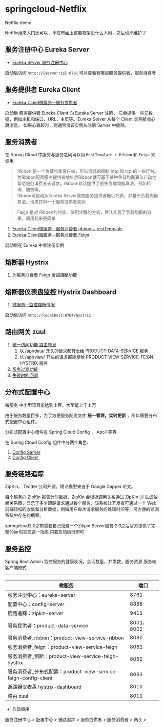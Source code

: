 # springcloud-Netflix
 Netflix-demo

Netflix用来入门还可以，不过市面上这套框架没什么人用，之后也不维护了


## 服务注册中心 Eureka Server
- [Eureka Server 服务注册中心](./eureka-server)

启动后访问 `http://{server:ip}:8761` 可以查看有哪些服务提供者，服务消费者

## 服务提供者 Eureka Client
- [Eureka Client微服务--服务提供者](./product-data-service)
  
启动后 服务提供者 Eureka Client 向 Eureka Server 注册，
它会提供一些元数据，例如主机和端口，URL，主页等。Eureka Server 从每个 Client 实例接收心跳消息。 如果心跳超时，则通常将该实例从注册 Server 中删除。


## 服务消费者
在 Spring Cloud 中服务与服务之间可以用 `RestTemplate + Ribbon` 和 `Feign` 来调用

>Ribbon 是一个负载均衡客户端，可以很好的控制 http 和 tcp 的一些行为。\
为Ribbon配置服务提供者地址后Ribbon就可基于某种负载均衡算法自动地帮助服务消费者去请求。Ribbon默认提供了很多负载均衡算法，例如轮询、随机等。\
Ribbon可自动从Eureka Server获取服务提供者地址列表，并基于负载均衡算法，请求其中一个服务提供者实例

>Feign 是对 Ribbon的封装，使用注解的方式，默认实现了负载均衡的效果，调用起来更简单

1. [Eureka Client微服务--服务消费者 ribbon + restTemplate](./product-view-service-ribbon)
2. [Eureka Client微服务--服务消费者 Feign](./product-view-service-feign)

启动后在 Eureka 中会注册实例
 
## 熔断器 Hystrix

 1. [为服务消费者 Feign 增加熔断功能](./product-view-service-feign-hystrix)

## 熔断器仪表盘监控 Hystrix Dashboard

 1. [微服务--监控熔断情况](./hystrix-dashboard)

启动后访问 `http://localhost:8764/hystrix`


## 路由网关 zuul

1. [统一访问功能 路由转发](./zuul/src/main/resources/application.yml)
    1. 以 /api/data/ 开头的请求都转发给 PRODUCT-DATA-SERVICE 服务
    2. 以 /api/view/ 开头的请求都转发给 PRODUCT-VIEW-SERVICE-FEIGN-HYSTRIX 服务
2. [服务过滤功能](./zuul/src/main/java/com/example/zuul/filter/LoginFilter.java)
3. [失败时的回调](./zuul/src/main/java/com/example/zuul/fallbackprovider/WebAdminFeignFallbackProvider.java)


## 分布式配置中心

微服务 中小型项目能达到上百，大型能上千上万

由于服务数量巨多，为了方便服务配置文件 **统一管理，实时更新** ，所以需要分布式配置中心组件。

分布式配置中心组件有 Spring Cloud Config ， Apoll 等等

在 Spring Cloud Config 组件中分两个角色:
 1. [Config Server](./config-server)
 2. [Config Client](./product-view-service-feign-config-client)

## 服务链路追踪
ZipKin， Twitter 公司开源，理论模型来自于 Google Dapper 论文。

每个服务向 ZipKin 报告计时数据，ZipKin 会根据调用关系通过 ZipKin UI 生成依赖关系图，显示了多少跟踪请求通过每个服务，该系统让开发者可通过一个 Web 前端轻松的收集和分析数据，例如用户每次请求服务的处理时间等，可方便的监测系统中存在的瓶颈。

springcloud2.0之前需要自己搭建一个Zikpin Server服务;2.0之后官方提供了完整的jar包实现这一功能,只要启动运行即可

## 服务监控
Spring Boot Admin
监控服务的健康状况，会话数量，并发数，服务资源
服务端客户端模式


---

微服务 | 端口
---|---
服务注册中心：eureka-server | 8761
配置中心：config-server | 8888
链路追踪：zipkin-server | 9411
服务提供者：product-data-service | 8001，8002
服务消费者_ribbon：product-view-service-ribbon | 8080
服务消费者_feign：product-view-service-feign | 8081
服务消费者_熔断：product-view-service-feign-hystrix | 8082
服务消费者_分布式配置：product-view-service-feign-config-client | 8083
断路器仪表盘 hystrix-dashboard | 8010
路由 zuul | 8011

- 启动顺序

服务注册中心 > 配置中心 > 链路追踪 > 服务提供者 > 服务消费者 > 网关 >